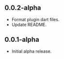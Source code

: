 ## 0.0.2-alpha

* Format plugin dart files.
* Update README.

## 0.0.1-alpha

* Initial alpha release.
